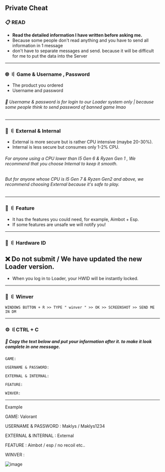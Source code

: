 ## Private Cheat


### 📋 READ 


- **Read the detailed information I have written before asking me.**
- Because some people don't read anything and you have to send all information in 1 message
- don't have to separate messages and send. because it will be difficult for me to put the data into the Server

---

### 🌐 〢 Game & Username , Password

- The product you ordered
- Username and password 
###### 🛑 Username & password is for login to our Loader system only | because some people think to send password of banned game lmao
---

### 💭 〢 External & Internal

- External is more secure but is rather CPU intensive (maybe 20-30%).
- Internal is less secure but consumes only 1-2% CPU. 
###### For anyone using a CPU lower than I5 Gen 6 & Ryzen Gen 1 , We recommend that you choose Internal to keep it smooth.
###### But for anyone whose CPU is I5 Gen 7 & Ryzen Gen2 and above, we recommend choosing External because it's safe to play.
---

### 📌 〢 Feature 

- It has the features you could need, for example, Aimbot + Esp.
- If some features are unsafe we will notify you!
---

### 🔎 〢 Hardware ID 

## ❌ Do not submit / We have updated the new Loader version.

- When you log in to Loader, your HWID will be instantly locked.
---

### 📁 〢 Winver
```sh-session
WINDOWS BUTTON + R >> TYPE " winver " >> OK >> SCREENSHOT >> SEND ME IN DM
```
---


### ⚙ 〢CTRL + C 
##### 🛑 Copy the text below and put your information after it. to make it look complete in one message.

```
GAME: 

USERNAME & PASSWORD: 

EXTERNAL & INTERNAL: 

FEATURE: 

WINVER: 
```

---


Example 

GAME: Valorant

USERNAME & PASSWORD : Maklys / Maklys1234  

EXTERNAL & INTERNAL : External

FEATURE : Aimbot / esp / no recoil etc..

WINVER :

![image](https://user-images.githubusercontent.com/94861415/182467564-d2b46cb3-930e-4428-90b5-467533a5377d.png)

